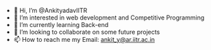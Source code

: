 - 👋 Hi, I’m @AnkityadavIITR
- 👀 I’m interested in web development and Competitive Programming
- 🌱 I’m currently learning Back-end
- 💞️ I’m looking to collaborate on some future projects
- 📫 How to reach me my Email: ankit_y@ar.iitr.ac.in

<!---
AnkityadavIITR/AnkityadavIITR is a ✨ special ✨ repository because its `README.md` (this file) appears on your GitHub profile.
You can click the Preview link to take a look at your changes.
--->
